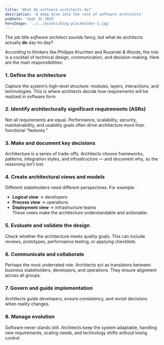 ```yaml
---
title: 'What do software architects do?'
description: 'A deep dive into the role of software architects'
pubDate: 'Sept 15 2025'
heroImage: '../../assets/blog-placeholder-2.jpg'
---
```

The job title *software architect* sounds fancy, but what do architects actually **do** day-to-day? 

According to thinkers like Philippe Kruchten and Rozanski & Woods, the role is a cocktail of technical design, communication, and decision-making. Here are the main responsibilities:

### 1. Define the architecture
Capture the system’s high-level structure: modules, layers, interactions, and technologies. This is where architects decide *how* requirements will be realized in software form.

### 2. Identify architecturally significant requirements (ASRs)
Not all requirements are equal. Performance, scalability, security, maintainability, and usability goals often drive architecture more than functional “features.”

### 3. Make and document key decisions
Architecture is a series of trade-offs. Architects choose frameworks, patterns, integration styles, and infrastructure — and document why, so the reasoning isn’t lost.

### 4. Create architectural views and models
Different stakeholders need different perspectives. For example:
- **Logical view** → developers
- **Process view** → operations
- **Deployment view** → infrastructure teams  
  These views make the architecture understandable and actionable.

### 5. Evaluate and validate the design
Check whether the architecture meets quality goals. This can include reviews, prototypes, performance testing, or applying checklists.

### 6. Communicate and collaborate
Perhaps the most underrated role. Architects act as translators between business stakeholders, developers, and operations. They ensure alignment across all groups.

### 7. Govern and guide implementation
Architects  guide developers, ensure consistency, and revisit decisions when reality changes.

### 8. Manage evolution
Software never stands still. Architects keep the system adaptable, handling new requirements, scaling needs, and technology shifts without losing control.